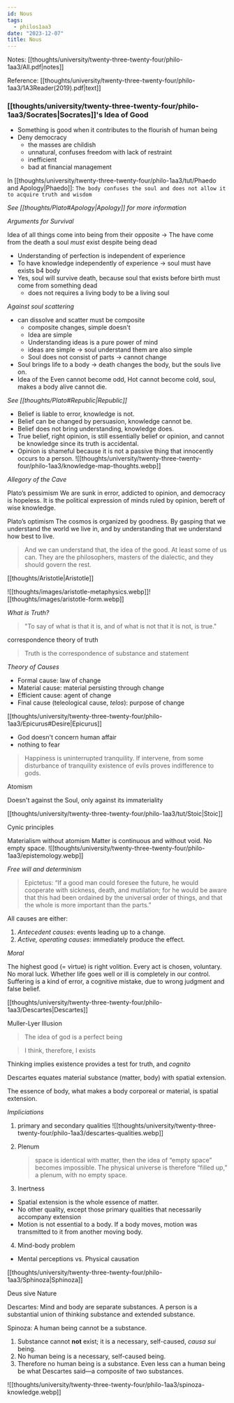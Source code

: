 ```yaml
---
id: Nous
tags:
  - philos1aa3
date: "2023-12-07"
title: Nous
---
```


Notes: [[thoughts/university/twenty-three-twenty-four/philo-1aa3/All.pdf|notes]]

Reference: [[thoughts/university/twenty-three-twenty-four/philo-1aa3/1A3Reader(2019).pdf|text]]

### [[thoughts/university/twenty-three-twenty-four/philo-1aa3/Socrates|Socrates]]'s Idea of Good

- Something is good when it contributes to the flourish of human being
- Deny democracy
  - the masses are childish
  - unnatural, confuses freedom with lack of restraint
  - inefficient
  - bad at financial management

In [[thoughts/university/twenty-three-twenty-four/philo-1aa3/tut/Phaedo and Apology|Phaedo]]: `The body confuses the soul and does not allow it to acquire truth and wisdom`

_See [[thoughts/Plato#Apology|Apology]] for more information_

_Arguments for Survival_

Idea of all things come into being from their opposite
-> The have come from the death a soul _must_ exist despite being dead

- Understanding of perfection is independent of experience
- To have knowledge independently of experience -> soul must have exists b4 body
- Yes, soul will survive death, because soul that exists before birth must come from something dead
  - does not requires a living body to be a living soul

_Against soul scattering_

- can dissolve and scatter must be composite
  - composite changes, simple doesn't
  - Idea are simple
  - Understanding ideas is a pure power of mind
  - ideas are simple -> soul understand them are also simple
  - Soul does not consist of parts -> cannot change
- Soul brings life to a body -> death changes the body, but the souls live on.
- Idea of the Even cannot become odd, Hot cannot become cold, soul, makes a body alive cannot die.

_See [[thoughts/Plato#Republic|Republic]]_

- Belief is liable to error, knowledge is not.
- Belief can be changed by persuasion, knowledge cannot be.
- Belief does not bring understanding, knowledge does.
- True belief, right opinion, is still essentially belief or opinion, and cannot be knowledge since its truth is accidental.
- Opinion is shameful because it is not a passive thing that innocently occurs to a person.
  ![[thoughts/university/twenty-three-twenty-four/philo-1aa3/knowledge-map-thoughts.webp]]

_Allegory of the Cave_

Plato’s pessimism
We are sunk in error, addicted to opinion, and democracy is hopeless. It is the political expression of minds ruled by opinion, bereft of wise knowledge.

Plato’s optimism
The cosmos is organized by goodness. By gasping that we understand the world we live in, and by understanding that we understand how best to live.

> And we can understand that, the idea of the good. At least some of us can. They are the philosophers, masters of the dialectic, and they should govern the rest.

[[thoughts/Aristotle|Aristotle]]

![[thoughts/images/aristotle-metaphysics.webp]]![[thoughts/images/aristotle-form.webp]]

_What is Truth?_

> "To say of what is that it is, and of what is not that it is not, is true."

correspondence theory of truth

> Truth is the correspondence of substance and statement

_Theory of Causes_

- Formal cause: law of change
- Material cause: material persisting through change
- Efficient cause: agent of change
- Final cause (teleological cause, _telos_): purpose of change

[[thoughts/university/twenty-three-twenty-four/philo-1aa3/Epicurus#Desire|Epicurus]]

- God doesn't concern human affair
- nothing to fear

> Happiness is uninterrupted tranquility. If intervene, from some disturbance of tranquility
> existence of evils proves indifference to gods.

Atomism

Doesn't against the Soul, only against its immateriality

[[thoughts/university/twenty-three-twenty-four/philo-1aa3/tut/Stoic|Stoic]]

Cynic principles

Materialism without atomism
Matter is continuous and without void. No empty space.
![[thoughts/university/twenty-three-twenty-four/philo-1aa3/epistemology.webp]]

_Free will and determinism_

> Epictetus: “If a good man could foresee the future, he would cooperate with sickness, death, and mutilation; for he would be aware that this had been ordained by the universal order of things, and that the whole is more important than the parts.”

All causes are either:

1. _Antecedent causes_: events leading up to a change.
2. _Active, operating causes_: immediately produce the effect.

_Moral_

The highest good (= virtue) is right volition.
Every act is chosen, voluntary.
No moral luck. Whether life goes well or ill is completely in our control.
Suffering is a kind of error, a cognitive mistake, due to wrong judgment and false belief.

[[thoughts/university/twenty-three-twenty-four/philo-1aa3/Descartes|Descartes]]

Muller-Lyer Illusion

> The idea of god is a perfect being

> I think, therefore, I exists

Thinking implies existence
provides a test for truth, and _cognito_

Descartes equates material substance (matter, body) with spatial extension.

The essence of body, what makes a body corporeal or material, is spatial extension.

_Impliciations_

1. primary and secondary qualities
   ![[thoughts/university/twenty-three-twenty-four/philo-1aa3/descartes-qualities.webp]]
2. Plenum

   > space is identical with matter, then the idea of “empty space” becomes impossible. The physical universe is therefore “filled up,” a plenum, with no empty space.

3. Inertness

- Spatial extension is the whole essence of matter.
- No other quality, except those primary qualities that necessarily accompany extension
- Motion is not essential to a body. If a body moves, motion was transmitted to it from another moving body.

4. Mind-body problem

- Mental perceptions vs. Physical causation

[[thoughts/university/twenty-three-twenty-four/philo-1aa3/Sphinoza|Sphinoza]]

Deus sive Nature

Descartes: Mind and body are separate substances. A person is a substantial union of thinking substance and extended substance.

Spinoza: A human being cannot be a substance.

1. Substance cannot **not** exist; it is a necessary, self-caused, _causa sui_ being.
2. No human being is a necessary, self-caused being.
3. Therefore no human being is a substance. Even less can a human being be what Descartes said—a composite of two substances.

![[thoughts/university/twenty-three-twenty-four/philo-1aa3/spinoza-knowledge.webp]]
